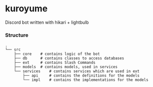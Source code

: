 # kuroyume
 Discord bot written with hikari + lightbulb


### Structure
```
.
└── src
    ├── core    # contains logic of the bot
    ├── db      # contains classes to access databases
    ├── ext     # contains Slash Commands
    ├── models  # contains models, used in services
    └── services    # contains services which are used in ext
        ├── api     # contains the definitions for the models
        └── impl    # contains the implementations for the models
```